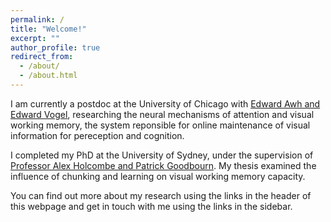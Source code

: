 ```yaml
---
permalink: /
title: "Welcome!"
excerpt: ""
author_profile: true
redirect_from: 
  - /about/
  - /about.html
---
```


I am currently a postdoc at the University of Chicago with [Edward Awh and Edward Vogel](https://awhvogellab.github.io), researching the neural mechanisms of attention and visual working memory, the system reponsible for online maintenance of visual information for pereception and cognition.

I completed my PhD at the University of Sydney, under the supervision of [Professor Alex Holcombe and Patrick Goodbourn](http://www.openwetware.org/wiki/Holcombe). My thesis examined the influence of chunking and learning on visual working memory capacity.

You can find out more about my research using the links in the header of this webpage and get in touch with me using the links in the sidebar.